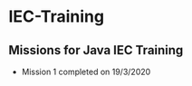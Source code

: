 <h1>IEC-Training</h1>
<h2>Missions for Java IEC Training</h2>  
<ul>
  <li>Mission 1 completed on 19/3/2020</li>
</ul>
